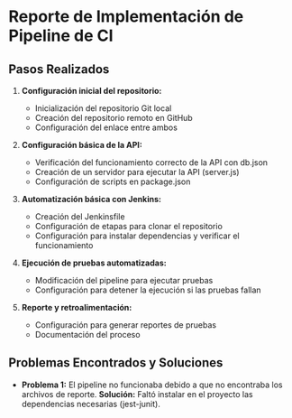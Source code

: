 # Reporte de Implementación de Pipeline de CI

## Pasos Realizados

1. **Configuración inicial del repositorio:**

   - Inicialización del repositorio Git local
   - Creación del repositorio remoto en GitHub
   - Configuración del enlace entre ambos

2. **Configuración básica de la API:**

   - Verificación del funcionamiento correcto de la API con db.json
   - Creación de un servidor para ejecutar la API (server.js)
   - Configuración de scripts en package.json

3. **Automatización básica con Jenkins:**

   - Creación del Jenkinsfile
   - Configuración de etapas para clonar el repositorio
   - Configuración para instalar dependencias y verificar el funcionamiento

4. **Ejecución de pruebas automatizadas:**

   - Modificación del pipeline para ejecutar pruebas
   - Configuración para detener la ejecución si las pruebas fallan

5. **Reporte y retroalimentación:**
   - Configuración para generar reportes de pruebas
   - Documentación del proceso

## Problemas Encontrados y Soluciones

- **Problema 1:** El pipeline no funcionaba debido a que no encontraba los archivos de reporte.
  **Solución:** Faltó instalar en el proyecto las dependencias necesarias (jest-junit).
